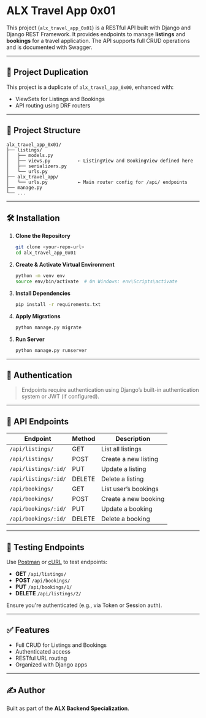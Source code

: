 # ALX Travel App 0x01

This project (`alx_travel_app_0x01`) is a RESTful API built with Django and Django REST Framework. It provides endpoints to manage **listings** and **bookings** for a travel application. The API supports full CRUD operations and is documented with Swagger.

---

## 🔁 Project Duplication

This project is a duplicate of `alx_travel_app_0x00`, enhanced with:

- ViewSets for Listings and Bookings
- API routing using DRF routers
<!-- - Swagger auto-generated API documentation -->

---

## 📁 Project Structure

```
alx_travel_app_0x01/
├── listings/
│   ├── models.py
│   ├── views.py          ← ListingView and BookingView defined here
│   ├── serializers.py
│   └── urls.py
├── alx_travel_app/
│   └── urls.py           ← Main router config for /api/ endpoints
├── manage.py
└── ...
```

---

## 🛠️ Installation

1. **Clone the Repository**

   ```bash
   git clone <your-repo-url>
   cd alx_travel_app_0x01
   ```

2. **Create & Activate Virtual Environment**

   ```bash
   python -m venv env
   source env/bin/activate  # On Windows: env\Scripts\activate
   ```

3. **Install Dependencies**

   ```bash
   pip install -r requirements.txt
   ```

4. **Apply Migrations**

   ```bash
   python manage.py migrate
   ```

5. **Run Server**

   ```bash
   python manage.py runserver
   ```

---

## 🔐 Authentication

> Endpoints require authentication using Django’s built-in authentication system or JWT (if configured).

---

## 🚀 API Endpoints

| Endpoint             | Method | Description          |
| -------------------- | ------ | -------------------- |
| `/api/listings/`     | GET    | List all listings    |
| `/api/listings/`     | POST   | Create a new listing |
| `/api/listings/:id/` | PUT    | Update a listing     |
| `/api/listings/:id/` | DELETE | Delete a listing     |
| `/api/bookings/`     | GET    | List user’s bookings |
| `/api/bookings/`     | POST   | Create a new booking |
| `/api/bookings/:id/` | PUT    | Update a booking     |
| `/api/bookings/:id/` | DELETE | Delete a booking     |

---

## 🧲 Testing Endpoints

Use [Postman](https://www.postman.com/) or [cURL](https://curl.se/) to test endpoints:

- **GET** `/api/listings/`
- **POST** `/api/bookings/`
- **PUT** `/api/bookings/1/`
- **DELETE** `/api/listings/2/`

Ensure you're authenticated (e.g., via Token or Session auth).

---

## ✅ Features

- Full CRUD for Listings and Bookings
- Authenticated access
- RESTful URL routing
- Organized with Django apps

---

## ✍️ Author

Built as part of the **ALX Backend Specialization**.
